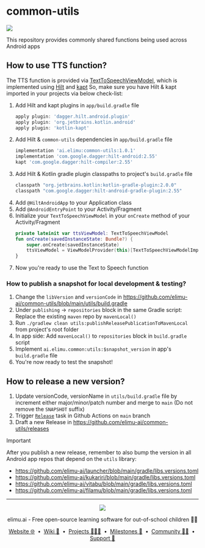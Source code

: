# common-utils

[![](https://jitpack.io/v/ai.elimu/common-utils.svg)](https://jitpack.io/#ai.elimu/common-utils)

This repository provides commonly shared functions being used across Android apps

## How to use TTS function?

The TTS function is provided via [TextToSpeechViewModel](https://github.com/elimu-ai/common-utils/blob/1.0.1/utils/src/main/java/ai/elimu/common/utils/viewmodel/TextToSpeechViewModelImpl.kt),
which is implemented using [Hilt](https://developer.android.com/training/dependency-injection/hilt-android) and
[kapt](https://kotlinlang.org/docs/kapt.html)
So, make sure you have Hilt & kapt imported in your projects via below check-list:

1. Add Hilt and kapt plugins in `app/build.gradle` file
   ```groovy
   apply plugin: 'dagger.hilt.android.plugin'
   apply plugin: 'org.jetbrains.kotlin.android'
   apply plugin: 'kotlin-kapt'
   ```
2. Add Hilt & `common-utils` dependencies in `app/build.gradle` file
   ```groovy
   implementation 'ai.elimu:common-utils:1.0.1'
   implementation 'com.google.dagger:hilt-android:2.55'
   kapt 'com.google.dagger:hilt-compiler:2.55'
   ```
3. Add Hilt & Kotlin gradle plugin classpaths to project's `build.gradle` file
   ```groovy
   classpath "org.jetbrains.kotlin:kotlin-gradle-plugin:2.0.0"
   classpath "com.google.dagger:hilt-android-gradle-plugin:2.55"
   ```
4. Add `@HiltAndroidApp` to your Application class
5. Add `@AndroidEntryPoint` to your Activity/Fragment
6. Initialize your `TextToSpeechViewModel` in your `onCreate` method of your Activity/Fragment
   ```kotlin
   private lateinit var ttsViewModel: TextToSpeechViewModel
   fun onCreate(savedInstanceState: Bundle?) {
       super.onCreate(savedInstanceState)
       ttsViewModel = ViewModelProvider(this)[TextToSpeechViewModelImpl::class.java]
   }
   ```
7. Now you're ready to use the Text to Speech function

### How to publish a snapshot for local development & testing?

1. Change the `libVersion` and `versionCode` in https://github.com/elimu-ai/common-utils/blob/main/utils/build.gradle
2. Under `publishing` -> `repositories` block in the same Gradle script: Replace the existing `maven` repo by `mavenLocal()`
3. Run `./gradlew clean utils:publishReleasePublicationToMavenLocal` from project's root folder
4. In app side: Add `mavenLocal()` to `repositories` block in `build.gradle` script
5. Implement `ai.elimu.common:utils:$snapshot_version` in app's `build.gradle` file
6. You're now ready to test the snapshot!


## How to release a new version?

1. Update versionCode, versionName in `utils/build.gradle` file by increment either major/minor/patch number and merge to `main` (Do not remove the `SNAPSHOT` suffix)
2. Trigger [`Release`](https://github.com/elimu-ai/common-utils/actions/workflows/gradle-release.yml) task in Github Actions on `main` branch
3. Draft a new Release in https://github.com/elimu-ai/common-utils/releases

> [!IMPORTANT]
> After you publish a new release, remember to also bump the version in all Android app repos that depend on the `utils` library:
> * https://github.com/elimu-ai/launcher/blob/main/gradle/libs.versions.toml
> * https://github.com/elimu-ai/kukariri/blob/main/gradle/libs.versions.toml
> * https://github.com/elimu-ai/vitabu/blob/main/gradle/libs.versions.toml
> * https://github.com/elimu-ai/filamu/blob/main/gradle/libs.versions.toml

---

<p align="center">
  <img src="https://github.com/elimu-ai/webapp/blob/main/src/main/webapp/static/img/logo-text-256x78.png" />
</p>
<p align="center">
  elimu.ai - Free open-source learning software for out-of-school children 🚀✨
</p>
<p align="center">
  <a href="https://elimu.ai">Website 🌐</a>
  &nbsp;•&nbsp;
  <a href="https://github.com/elimu-ai/wiki#readme">Wiki 📃</a>
  &nbsp;•&nbsp;
  <a href="https://github.com/orgs/elimu-ai/projects?query=is%3Aopen">Projects 👩🏽‍💻</a>
  &nbsp;•&nbsp;
  <a href="https://github.com/elimu-ai/wiki/milestones">Milestones 🎯</a>
  &nbsp;•&nbsp;
  <a href="https://github.com/elimu-ai/wiki#open-source-community">Community 👋🏽</a>
  &nbsp;•&nbsp;
  <a href="https://www.drips.network/app/drip-lists/41305178594442616889778610143373288091511468151140966646158126636698">Support 💜</a>
</p>
